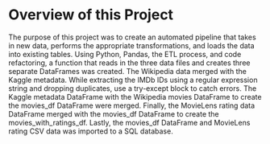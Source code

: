 # Overview of this Project

The purpose of this project was to create an automated pipeline that takes in new data, performs the appropriate transformations, and loads the data into existing tables. Using Python, Pandas, the ETL process, and code refactoring, a function that reads in the three data files and creates three separate DataFrames was created. The Wikipedia data merged with the Kaggle metadata. While extracting the IMDb IDs using a regular expression string and dropping duplicates, use a try-except block to catch errors. The Kaggle metadata DataFrame with the Wikipedia movies DataFrame to create the movies_df DataFrame were merged. Finally, the MovieLens rating data DataFrame merged with the movies_df DataFrame to create the movies_with_ratings_df. Lastly, the movies_df DataFrame and MovieLens rating CSV data was imported to a SQL database.